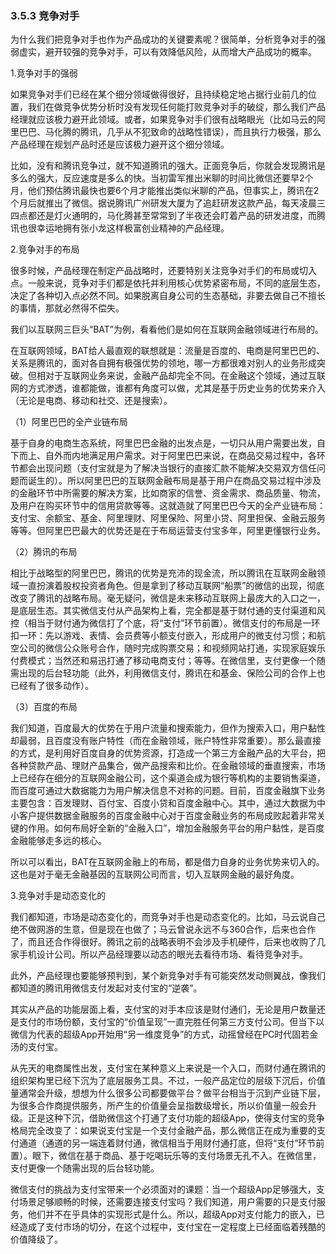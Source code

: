 ### 3.5.3 竞争对手

为什么我们把竞争对手也作为产品成功的关键要素呢？很简单，分析竞争对手的强弱虚实，避开较强的竞争对手，可以有效降低风险，从而增大产品成功的概率。

1.竞争对手的强弱

如果竞争对手们已经在某个细分领域做得很好，且持续稳定地占据行业前几的位置，我们在做竞争优势分析时没有发现任何能打败竞争对手的破绽，那么我们产品经理就应该极力避开此领域。或者，如果竞争对手们很有战略眼光（比如马云的阿里巴巴、马化腾的腾讯，几乎从不犯致命的战略性错误），而且执行力极强，那么产品经理在规划产品时还是应该极力避开这个细分领域。

比如，没有和腾讯竞争过，就不知道腾讯的强大。正面竞争后，你就会发现腾讯是多么的强大，反应速度是多么的快。当初雷军推出米聊的时间比微信还要早2个月，他们预估腾讯最快也要6个月才能推出类似米聊的产品，但事实上，腾讯在2个月后就推出了微信。据说腾讯广州研发大厦为了追赶研发这款产品，每天凌晨三四点都还是灯火通明的，马化腾甚至常常到了半夜还会盯着产品的研发进度，而腾讯也很幸运地拥有张小龙这样极富创业精神的产品经理。

2.竞争对手的布局

很多时候，产品经理在制定产品战略时，还要特别关注竞争对手们的布局或切入点。一般来说，竞争对手们都是依托并利用核心优势紧密布局，不同的底层生态，决定了各种切入点必然不同。如果脱离自身公司的生态基础，非要去做自己不擅长的事情，那就必然得不偿失。

我们以互联网三巨头“BAT”为例，看看他们是如何在互联网金融领域进行布局的。

在互联网领域，BAT给人最直观的联想就是：流量是百度的、电商是阿里巴巴的、关系是腾讯的，面对各自拥有极强优势的领地，哪一方都很难对别人的业务形成突破。但相对于互联网业务来说，金融产品却完全不同。在金融这个领域，通过互联网的方式渗透，谁都能做，谁都有角度可以做，尤其是基于历史业务的优势来介入（无论是电商、移动和社交、还是搜索）。

（1）阿里巴巴的全产业链布局

基于自身的电商生态系统，阿里巴巴金融的出发点是，一切只从用户需要出发，自下而上、自外而内地满足用户需求。对于阿里巴巴来说，在商品交易过程中，各环节都会出现问题（支付宝就是为了解决当银行的直接汇款不能解决交易双方信任问题而诞生的）。所以阿里巴巴的互联网金融布局是基于用户在商品交易过程中涉及的金融环节中所需要的解决方案，比如商家的信誉、资金需求、商品质量、物流，及用户在购买环节中的信用贷款等等。这就造就了阿里巴巴今天的全产业链布局：支付宝、余额宝、基金、阿里理财、阿里保险、阿里小贷、阿里担保、金融云服务等等。但阿里巴巴最大的优势还是在于布局运营支付宝多年，阿里更懂银行业务。

（2）腾讯的布局

相比于战略型的阿里巴巴，腾讯的优势是充沛的现金流，所以腾讯在互联网金融领域一直扮演着股权投资者角色。但是拿到了移动互联网“船票”的微信的出现，彻底改变了腾讯的战略布局。毫无疑问，微信是未来移动互联网上最庞大的入口之一，是底层生态。其实微信支付从产品架构上看，完全都是基于财付通的支付渠道和风控（相当于财付通为微信打了个底，将“支付”环节前置）。微信支付的布局是一环扣一环：先以游戏、表情、会员费等小额支付嵌入，形成用户的微支付习惯；和航空公司的微信公众账号合作，随时完成购票交易；和视频网站打通，实现家庭娱乐付费模式；当然还和易迅打通了移动电商支付；等等。在微信里，支付更像一个随需出现的后台轻功能（此外，利用微信支付，腾讯在和基金、保险公司的合作上也已经有了很多动作）。

（3）百度的布局

我们知道，百度最大的优势在于用户流量和搜索能力，但作为搜索入口，用户黏性却最弱，且百度没有账户特性（而在金融领域，账户特性非常重要）。那么最直接的方式，是利用好百度自身的优势资源，打造成一个第三方金融产品的大平台，把各种贷款产品、理财产品集合，做产品搜索和比价。在金融领域的垂直搜索，市场上已经存在细分的互联网金融公司，这个渠道会成为银行等机构的主要销售渠道，而百度可通过大数据能力为用户解决信息不对称的问题。目前，百度金融旗下业务主要包含：百发理财、百付宝、百度小贷和百度金融中心。其中，通过大数据为中小客户提供数据金融服务的百度金融中心对于百度金融业务的布局成败起着非常关键的作用。如何布局好全新的“金融入口”，增加金融服务平台的用户黏性，是百度金融能够走多远的核心。

所以可以看出，BAT在互联网金融上的布局，都是借力自身的业务优势来切入的。这也是对于毫无金融基因的互联网公司而言，切入互联网金融的最好角度。

3.竞争对手是动态变化的

我们都知道，市场是动态变化的，而竞争对手也是动态变化的。比如，马云说自己绝不做网游的生意，但是现在也做了；马云曾说永远不与360合作，后来也合作了，而且还合作得很好。腾讯之前的战略表明不会涉及手机硬件，后来也收购了几家手机设计公司。所以产品经理要以动态的眼光去看待市场、看待竞争对手。

此外，产品经理也要能够预判到，某个新竞争对手有可能突然发动侧翼战，像我们都知道的腾讯用微信支付发起对支付宝的“逆袭”。

其实从产品的功能层面上看，支付宝的对手本应该是财付通们，无论是用户数量还是支付的市场份额，支付宝的“价值呈现”一直完胜任何第三方支付公司。但当下以微信为代表的超级App开始用“另一维度竞争”的方式，动摇曾经在PC时代固若金汤的支付宝。

从先天的电商属性出发，支付宝在某种意义上来说是一个入口，而财付通在腾讯的组织架构里已经下沉为了底层服务工具。不过，一般产品定位的层级下沉后，价值量通常会升级，想想为什么很多公司都要做平台？做平台相当于沉到产业链下层，为很多合作商提供服务，所产生的价值量会呈指数级增长，所以价值量一般会升级。正是这种下沉，借助微信这个打通了支付功能的超级App，使得支付宝的竞争格局完全改变了：如果说支付宝是一个支付金融产品，那么微信正在成为重要的支付通道（通道的另一端连着财付通，微信相当于用财付通打底，但将“支付”环节前置）。眼下，微信在基于商品、基于吃喝玩乐等的支付场景无孔不入。在微信里，支付更像一个随需出现的后台轻功能。

微信支付的挑战为支付宝带来一个必须面对的课题：当一个超级App足够强大，支付场景足够顺畅的时候，还需要连接支付宝吗？我们知道，用户需要的只是支付服务，他们并不在乎具体的实现形式是什么。所以，超级App对支付能力的嵌入，已经造成了支付市场的切分，在这个过程中，支付宝在一定程度上已经面临着残酷的价值降级了。

